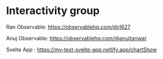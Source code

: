 # Interactivity group

Ran Observable: https://observablehq.com/@rl627

Anuj Observable: https://observablehq.com/@anujtanwar

Svelte App : https://my-test-svelte-app.netlify.app/chartShow
